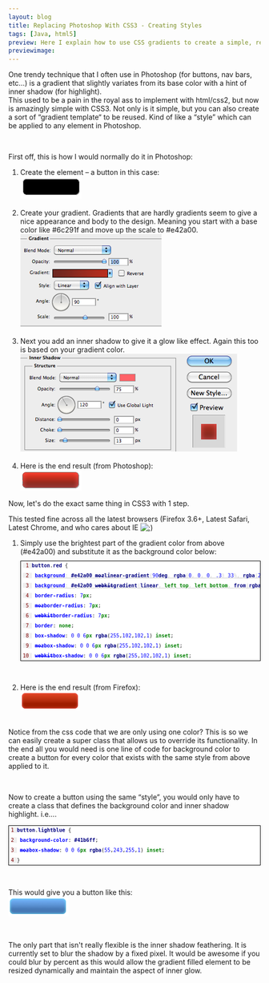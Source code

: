```yaml
---
layout: blog
title: Replacing Photoshop With CSS3 - Creating Styles
tags: [Java, html5]
preview: Here I explain how to use CSS gradients to create a simple, reusable style across any element or button.  One of my first posts on designing in the browser.
previewimage:
---
```


<p><p>One trendy technique that I often use in Photoshop (for buttons, nav bars, etc&#8230;) is a gradient that slightly variates from its base color with a hint of inner shadow (for highlight).<br /> 
This used to be a pain in the royal ass to implement with html/css2, but now is amazingly simple with <span class="caps">CSS3</span>. Not only is it simple, but you can also create a sort of &#8220;gradient template&#8220; to be reused. Kind of like a &#8220;style&#8221; which can be applied to any element in Photoshop.</p><br />
<p class="pTitle">First off, this is how I would normally do it in Photoshop:</p><ol><li>Create the element &#8211; a button in this case:<br /> 
<img alt="" src="/images/jroller/css3post/button.PNG"/></li><br /> 
<li>Create your gradient. Gradients that are hardly gradients seem to give a nice appearance and body to the design. Meaning you start with a base color like #6c291f and move up the scale to #e42a00.<br /> 
<img alt="" src="/images/jroller/css3post/gardient-setup.PNG"/><br /> 
</li><br /> 
<li>Next you add an inner shadow to give it a glow like effect. Again this too is based on your gradient color.<br /> 
<img alt="" src="/images/jroller/css3post/innerglow.PNG"/><br /> 
</li><br /> 
<li>Here is the end result (from Photoshop):<br /> 
<img alt="" src="/images/jroller/css3post/red.button.photoshop.PNG"/><br /> 
</li></ol></p> 
<p><p class="pTitle">Now, let's do the exact same thing in CSS3 with 1 step.</p><p>This tested fine across all the latest browsers (Firefox 3.6+, Latest Safari, Latest Chrome, and who cares about IE <img src="http://www.jroller.com/images/smileys/wink.gif" class="smiley" alt=";)" title=";)" /></p><ol><li>Simply use the brightest part of the gradient color from above (#e42a00) and substitute it as the background color below:<br /> 
<pre style="line-height: 100%;font-family:monospace;background-color:#ffffff; border-width:0.01mm; border-color:#000000; border-style:solid;padding:4px;font-size:10px;"><span style="color:#800000;background-color:#f0f0f0;"> 1 </span><span style="color:#000080;background-color:#ffffff;font-weight:bold;">button</span><span style="background-color:#ffffff;">.</span><span style="color:#000080;background-color:#ffffff;font-weight:bold;">red</span><span style="background-color:#ffffff;"> {<br /> 
</span><span style="color:#800000;background-color:#f0f0f0;"> 2 </span><span style="background-color:#ffffff;"> </span><span style="text-decoration:underline;color:#cccccc"><span style="color:#0000ff;background-color:#ffffff;font-weight:bold;">background</span></span><span style="text-decoration:underline;color:#cccccc"><span style="background-color:#ffffff;">: </span></span><span style="text-decoration:underline;color:#cccccc"><span style="color:#000080;background-color:#ffffff;font-weight:bold;">#e42a00</span></span><span style="text-decoration:underline;color:#cccccc"><span style="background-color:#ffffff;"> </span></span><span style="text-decoration:underline;color:#cccccc"><span style="color:#000080;background-color:#ffffff;font-weight:bold;"><del>moz</del>linear-gradient</span></span><span style="text-decoration:underline;color:#cccccc"><span style="background-color:#ffffff;">(</span></span><span style="text-decoration:underline;color:#cccccc"><span style="color:#0000ff;background-color:#ffffff;">90</span></span><span style="text-decoration:underline;color:#cccccc"><span style="color:#000080;background-color:#ffffff;font-weight:bold;">deg</span></span><span style="text-decoration:underline;color:#cccccc"><span style="background-color:#ffffff;">, </span></span><span style="text-decoration:underline;color:#cccccc"><span style="color:#000080;background-color:#ffffff;font-weight:bold;">rgba</span></span><span style="text-decoration:underline;color:#cccccc"><span style="background-color:#ffffff;">(</span></span><span style="text-decoration:underline;color:#cccccc"><span style="color:#0000ff;background-color:#ffffff;">0</span></span><span style="text-decoration:underline;color:#cccccc"><span style="background-color:#ffffff;">, </span></span><span style="text-decoration:underline;color:#cccccc"><span style="color:#0000ff;background-color:#ffffff;">0</span></span><span style="text-decoration:underline;color:#cccccc"><span style="background-color:#ffffff;">, </span></span><span style="text-decoration:underline;color:#cccccc"><span style="color:#0000ff;background-color:#ffffff;">0</span></span><span style="text-decoration:underline;color:#cccccc"><span style="background-color:#ffffff;">, </span></span><span style="text-decoration:underline;color:#cccccc"><span style="color:#0000ff;background-color:#ffffff;">.3</span></span><span style="text-decoration:underline;color:#cccccc"><span style="background-color:#ffffff;">) </span></span><span style="text-decoration:underline;color:#cccccc"><span style="color:#0000ff;background-color:#ffffff;">33</span></span><span style="text-decoration:underline;color:#cccccc"><span style="background-color:#ffffff;">%, </span></span><span style="text-decoration:underline;color:#cccccc"><span style="color:#000080;background-color:#ffffff;font-weight:bold;">rgba</span></span><span style="text-decoration:underline;color:#cccccc"><span style="background-color:#ffffff;">(</span></span><span style="text-decoration:underline;color:#cccccc"><span style="color:#0000ff;background-color:#ffffff;">255</span></span><span style="text-decoration:underline;color:#cccccc"><span style="background-color:#ffffff;">, </span></span><span style="text-decoration:underline;color:#cccccc"><span style="color:#0000ff;background-color:#ffffff;">255</span></span><span style="text-decoration:underline;color:#cccccc"><span style="background-color:#ffffff;">, </span></span><span style="text-decoration:underline;color:#cccccc"><span style="color:#0000ff;background-color:#ffffff;">255</span></span><span style="text-decoration:underline;color:#cccccc"><span style="background-color:#ffffff;">, </span></span><span style="text-decoration:underline;color:#cccccc"><span style="color:#0000ff;background-color:#ffffff;">.1</span></span><span style="text-decoration:underline;color:#cccccc"><span style="background-color:#ffffff;">) </span></span><span style="text-decoration:underline;color:#cccccc"><span style="color:#0000ff;background-color:#ffffff;">123</span></span><span style="text-decoration:underline;color:#cccccc"><span style="background-color:#ffffff;">%)</span></span><span style="background-color:#ffffff;">;<br /> 
</span><span style="color:#800000;background-color:#f0f0f0;"> 3 </span><span style="background-color:#ffffff;"> </span><span style="text-decoration:underline;color:#cccccc"><span style="color:#0000ff;background-color:#ffffff;font-weight:bold;">background</span></span><span style="text-decoration:underline;color:#cccccc"><span style="background-color:#ffffff;">: </span></span><span style="text-decoration:underline;color:#cccccc"><span style="color:#000080;background-color:#ffffff;font-weight:bold;">#e42a00</span></span><span style="text-decoration:underline;color:#cccccc"><span style="background-color:#ffffff;"> </span></span><span style="text-decoration:underline;color:#cccccc"><span style="color:#000080;background-color:#ffffff;font-weight:bold;"><del>webkit</del>gradient</span></span><span style="text-decoration:underline;color:#cccccc"><span style="background-color:#ffffff;">(</span></span><span style="text-decoration:underline;color:#cccccc"><span style="color:#000080;background-color:#ffffff;font-weight:bold;">linear</span></span><span style="text-decoration:underline;color:#cccccc"><span style="background-color:#ffffff;">, </span></span><span style="text-decoration:underline;color:#cccccc"><span style="color:#008000;background-color:#ffffff;font-weight:bold;">left</span></span><span style="text-decoration:underline;color:#cccccc"><span style="background-color:#ffffff;"> </span></span><span style="text-decoration:underline;color:#cccccc"><span style="color:#008000;background-color:#ffffff;font-weight:bold;">top</span></span><span style="text-decoration:underline;color:#cccccc"><span style="background-color:#ffffff;">, </span></span><span style="text-decoration:underline;color:#cccccc"><span style="color:#008000;background-color:#ffffff;font-weight:bold;">left</span></span><span style="text-decoration:underline;color:#cccccc"><span style="background-color:#ffffff;"> </span></span><span style="text-decoration:underline;color:#cccccc"><span style="color:#008000;background-color:#ffffff;font-weight:bold;">bottom</span></span><span style="text-decoration:underline;color:#cccccc"><span style="background-color:#ffffff;">, </span></span><span style="text-decoration:underline;color:#cccccc"><span style="color:#000080;background-color:#ffffff;font-weight:bold;">from</span></span><span style="text-decoration:underline;color:#cccccc"><span style="background-color:#ffffff;">(</span></span><span style="text-decoration:underline;color:#cccccc"><span style="color:#000080;background-color:#ffffff;font-weight:bold;">rgba</span></span><span style="text-decoration:underline;color:#cccccc"><span style="background-color:#ffffff;">(</span></span><span style="text-decoration:underline;color:#cccccc"><span style="color:#0000ff;background-color:#ffffff;">255</span></span><span style="text-decoration:underline;color:#cccccc"><span style="background-color:#ffffff;">, </span></span><span style="text-decoration:underline;color:#cccccc"><span style="color:#0000ff;background-color:#ffffff;">255</span></span><span style="text-decoration:underline;color:#cccccc"><span style="background-color:#ffffff;">, </span></span><span style="text-decoration:underline;color:#cccccc"><span style="color:#0000ff;background-color:#ffffff;">255</span></span><span style="text-decoration:underline;color:#cccccc"><span style="background-color:#ffffff;">, </span></span><span style="text-decoration:underline;color:#cccccc"><span style="color:#0000ff;background-color:#ffffff;">.1</span></span><span style="text-decoration:underline;color:#cccccc"><span style="background-color:#ffffff;">)), </span></span><span style="text-decoration:underline;color:#cccccc"><span style="color:#000080;background-color:#ffffff;font-weight:bold;">to</span></span><span style="text-decoration:underline;color:#cccccc"><span style="background-color:#ffffff;">(</span></span><span style="text-decoration:underline;color:#cccccc"><span style="color:#000080;background-color:#ffffff;font-weight:bold;">rgba</span></span><span style="text-decoration:underline;color:#cccccc"><span style="background-color:#ffffff;">(</span></span><span style="text-decoration:underline;color:#cccccc"><span style="color:#0000ff;background-color:#ffffff;">0</span></span><span style="text-decoration:underline;color:#cccccc"><span style="background-color:#ffffff;">, </span></span><span style="text-decoration:underline;color:#cccccc"><span style="color:#0000ff;background-color:#ffffff;">0</span></span><span style="text-decoration:underline;color:#cccccc"><span style="background-color:#ffffff;">, </span></span><span style="text-decoration:underline;color:#cccccc"><span style="color:#0000ff;background-color:#ffffff;">0</span></span><span style="text-decoration:underline;color:#cccccc"><span style="background-color:#ffffff;">, </span></span><span style="text-decoration:underline;color:#cccccc"><span style="color:#0000ff;background-color:#ffffff;">.3</span></span><span style="text-decoration:underline;color:#cccccc"><span style="background-color:#ffffff;">)))</span></span><span style="background-color:#ffffff;">;<br /> 
</span><span style="color:#800000;background-color:#f0f0f0;"> 4 </span><span style="background-color:#ffffff;"> </span><span style="color:#0000ff;background-color:#ffffff;font-weight:bold;">border-radius</span><span style="background-color:#ffffff;">: </span><span style="color:#0000ff;background-color:#ffffff;">7</span><span style="color:#008000;background-color:#ffffff;font-weight:bold;">px</span><span style="background-color:#ffffff;">;<br /> 
</span><span style="color:#800000;background-color:#f0f0f0;"> 5 </span><span style="background-color:#ffffff;"> </span><span style="color:#0000ff;background-color:#ffffff;font-weight:bold;"><del>moz</del>border-radius</span><span style="background-color:#ffffff;">: </span><span style="color:#0000ff;background-color:#ffffff;">7</span><span style="color:#008000;background-color:#ffffff;font-weight:bold;">px</span><span style="background-color:#ffffff;">;<br /> 
</span><span style="color:#800000;background-color:#f0f0f0;"> 6 </span><span style="background-color:#ffffff;"> </span><span style="color:#0000ff;background-color:#ffffff;font-weight:bold;"><del>webkit</del>border-radius</span><span style="background-color:#ffffff;">: </span><span style="color:#0000ff;background-color:#ffffff;">7</span><span style="color:#008000;background-color:#ffffff;font-weight:bold;">px</span><span style="background-color:#ffffff;">;<br /> 
</span><span style="color:#800000;background-color:#f0f0f0;"> 7 </span><span style="background-color:#ffffff;"> </span><span style="color:#0000ff;background-color:#ffffff;font-weight:bold;">border</span><span style="background-color:#ffffff;">: </span><span style="color:#008000;background-color:#ffffff;font-weight:bold;">none</span><span style="background-color:#ffffff;">;<br /> 
</span><span style="color:#800000;background-color:#f0f0f0;"> 8 </span><span style="background-color:#ffffff;"> </span><span style="color:#0000ff;background-color:#ffffff;font-weight:bold;">box-shadow</span><span style="background-color:#ffffff;">: </span><span style="color:#0000ff;background-color:#ffffff;">0</span><span style="background-color:#ffffff;"> </span><span style="color:#0000ff;background-color:#ffffff;">0</span><span style="background-color:#ffffff;"> </span><span style="color:#0000ff;background-color:#ffffff;">6</span><span style="color:#008000;background-color:#ffffff;font-weight:bold;">px</span><span style="background-color:#ffffff;"> </span><span style="color:#000080;background-color:#ffffff;font-weight:bold;">rgba</span><span style="background-color:#ffffff;">(</span><span style="color:#0000ff;background-color:#ffffff;">255</span><span style="background-color:#ffffff;">,</span><span style="color:#0000ff;background-color:#ffffff;">102</span><span style="background-color:#ffffff;">,</span><span style="color:#0000ff;background-color:#ffffff;">102</span><span style="background-color:#ffffff;">,</span><span style="color:#0000ff;background-color:#ffffff;">1</span><span style="background-color:#ffffff;">) </span><span style="color:#008000;background-color:#ffffff;font-weight:bold;">inset</span><span style="background-color:#ffffff;">;<br /> 
</span><span style="color:#800000;background-color:#f0f0f0;"> 9 </span><span style="background-color:#ffffff;"> </span><span style="color:#0000ff;background-color:#ffffff;font-weight:bold;"><del>moz</del>box-shadow</span><span style="background-color:#ffffff;">: </span><span style="color:#0000ff;background-color:#ffffff;">0</span><span style="background-color:#ffffff;"> </span><span style="color:#0000ff;background-color:#ffffff;">0</span><span style="background-color:#ffffff;"> </span><span style="color:#0000ff;background-color:#ffffff;">6</span><span style="color:#008000;background-color:#ffffff;font-weight:bold;">px</span><span style="background-color:#ffffff;"> </span><span style="color:#000080;background-color:#ffffff;font-weight:bold;">rgba</span><span style="background-color:#ffffff;">(</span><span style="color:#0000ff;background-color:#ffffff;">255</span><span style="background-color:#ffffff;">,</span><span style="color:#0000ff;background-color:#ffffff;">102</span><span style="background-color:#ffffff;">,</span><span style="color:#0000ff;background-color:#ffffff;">102</span><span style="background-color:#ffffff;">,</span><span style="color:#0000ff;background-color:#ffffff;">1</span><span style="background-color:#ffffff;">) </span><span style="color:#008000;background-color:#ffffff;font-weight:bold;">inset</span><span style="background-color:#ffffff;">;<br /> 
</span><span style="color:#800000;background-color:#f0f0f0;">10 </span><span style="background-color:#ffffff;"> </span><span style="color:#0000ff;background-color:#ffffff;font-weight:bold;"><del>webkit</del>box-shadow</span><span style="background-color:#ffffff;">: </span><span style="color:#0000ff;background-color:#ffffff;">0</span><span style="background-color:#ffffff;"> </span><span style="color:#0000ff;background-color:#ffffff;">0</span><span style="background-color:#ffffff;"> </span><span style="color:#0000ff;background-color:#ffffff;">6</span><span style="color:#008000;background-color:#ffffff;font-weight:bold;">px</span><span style="background-color:#ffffff;"> </span><span style="color:#000080;background-color:#ffffff;font-weight:bold;">rgba</span><span style="background-color:#ffffff;">(</span><span style="color:#0000ff;background-color:#ffffff;">255</span><span style="background-color:#ffffff;">,</span><span style="color:#0000ff;background-color:#ffffff;">102</span><span style="background-color:#ffffff;">,</span><span style="color:#0000ff;background-color:#ffffff;">102</span><span style="background-color:#ffffff;">,</span><span style="color:#0000ff;background-color:#ffffff;">1</span><span style="background-color:#ffffff;">) </span><span style="color:#008000;background-color:#ffffff;font-weight:bold;">inset</span><span style="background-color:#ffffff;">;</span></pre><br /> 
</li><br /> 
<li>Here is the end result (from Firefox):<br /> 
<img alt="" src="/images/jroller/css3post/red.button.css.PNG"></li><br /> 
</ol></p> 
<p><p>Notice from the css code that we are only using one color? This is so we can easily create a super class that allows us to override its functionality. In the end all you would need is one line of code for background color to create a button for every color that exists with the same style from above applied to it.</p><br /> 
<p>Now to create a button using the same &#8220;style&#8221;, you would only have to create a class that defines the background color and inner shadow highlight. i.e&#8230;.<br /> 
<pre style="line-height: 100%;font-family:monospace;background-color:#ffffff; border-width:0.01mm; border-color:#000000; border-style:solid;padding:4px;font-size:10px;"><span style="color:#800000;background-color:#f0f0f0;">1 </span><span style="color:#000080;background-color:#ffffff;font-weight:bold;">button</span><span style="background-color:#ffffff;">.</span><span style="color:#000080;background-color:#ffffff;font-weight:bold;">lightblue</span><span style="background-color:#ffffff;"> {<br /> 
</span><span style="color:#800000;background-color:#f0f0f0;">2 </span><span style="background-color:#ffffff;"> </span><span style="color:#0000ff;background-color:#ffffff;font-weight:bold;">background-color</span><span style="background-color:#ffffff;">: </span><span style="color:#000080;background-color:#ffffff;font-weight:bold;">#41b6ff</span><span style="background-color:#ffffff;">;<br /> 
</span><span style="color:#800000;background-color:#f0f0f0;">3 </span><span style="background-color:#ffffff;"> </span><span style="color:#0000ff;background-color:#ffffff;font-weight:bold;"><del>moz</del>box-shadow</span><span style="background-color:#ffffff;">: </span><span style="color:#0000ff;background-color:#ffffff;">0</span><span style="background-color:#ffffff;"> </span><span style="color:#0000ff;background-color:#ffffff;">0</span><span style="background-color:#ffffff;"> </span><span style="color:#0000ff;background-color:#ffffff;">6</span><span style="color:#008000;background-color:#ffffff;font-weight:bold;">px</span><span style="background-color:#ffffff;"> </span><span style="color:#000080;background-color:#ffffff;font-weight:bold;">rgba</span><span style="background-color:#ffffff;">(</span><span style="color:#0000ff;background-color:#ffffff;">55</span><span style="background-color:#ffffff;">,</span><span style="color:#0000ff;background-color:#ffffff;">243</span><span style="background-color:#ffffff;">,</span><span style="color:#0000ff;background-color:#ffffff;">255</span><span style="background-color:#ffffff;">,</span><span style="color:#0000ff;background-color:#ffffff;">1</span><span style="background-color:#ffffff;">) </span><span style="color:#008000;background-color:#ffffff;font-weight:bold;">inset</span><span style="background-color:#ffffff;">;<br /> 
</span><span style="color:#800000;background-color:#f0f0f0;">4 </span><span style="background-color:#ffffff;">}</span></pre></p><br /> 
<p>This would give you a button like this:<br /> 
<img alt="" src="/images/jroller/css3post/blue.button.css.PNG"/></p><br /> 
<p>The only part that isn't really flexible is the inner shadow feathering. It is currently set to blur the shadow by a fixed pixel. It would be awesome if you could blur by percent as this would allow the gradient filled element to be resized dynamically and maintain the aspect of inner glow.</p></p>

